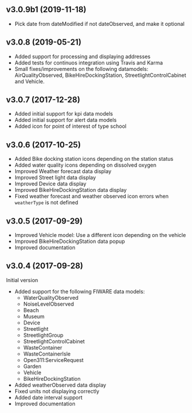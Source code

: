 ## v3.0.9b1 (2019-11-18)

- Pick date from dateModified if not dateObserved, and make it optional

## v3.0.8 (2019-05-21)

- Added support for processing and displaying addresses
- Added tests for continuos integration using Travis and Karma
- Small fixes/improvements on the following datamodels: AirQualityObserved,
    BikeHireDockingStation, StreetlightControlCabinet and Vehicle.


## v3.0.7 (2017-12-28)

* Added initial support for kpi data models
* Added initial support for alert data models
* Added icon for point of interest of type school

## v3.0.6 (2017-10-25)

* Added Bike docking station icons depending on the station status
* Added water quality icons depending on dissolved oxygen
* Improved Weather forecast data display
* Improved Street light data display
* Improved Device data display
* Improved BikeHireDockingStation data display
* Fixed weather forecast and weather observed icon errors when `weatherType` is not defined


## v3.0.5 (2017-09-29)

* Improved Vehicle model: Use a different icon depending on the vehicle
* Improved BikeHireDockingStation data popup
* Improved documentation

## v3.0.4 (2017-09-28)

Initial version

* Added support for the following FIWARE data models:
   - WaterQualityObserved
   - NoiseLevelObserved
   - Beach
   - Museum
   - Device
   - Streetlight
   - StreetlightGroup
   - StreetlightControlCabinet
   - WasteContainer
   - WasteContainerIsle
   - Open311:ServiceRequest
   - Garden
   - Vehicle
   - BikeHireDockingStation
* Added weatherObserved data display
* Fixed units not displaying correctly
* Added date interval support
* Improved documentation
